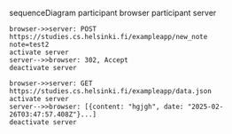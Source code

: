 sequenceDiagram
    participant browser
    participant server

    browser->>server: POST https://studies.cs.helsinki.fi/exampleapp/new_note
    note=test2
    activate server
    server-->>browser: 302, Accept
    deactivate server

    browser->>server: GET https://studies.cs.helsinki.fi/exampleapp/data.json
    activate server
    server-->>browser: [{content: "hgjgh", date: "2025-02-26T03:47:57.408Z"}...]
    deactivate server
